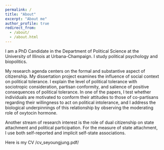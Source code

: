 ```yaml
---
permalink: /
title: "About"
excerpt: "About me"
author_profile: true
redirect_from: 
  - /about/
  - /about.html
---
```



I am a PhD Candidate in the Department of Political Science at the University of Illinois at Urbana-Champaign. I study political psychology and biopolitics.

My research agenda centers on the formal and substantive aspect of citizenship. My dissertation project examines the influence of social context on political tolerance. I explain the level of political tolerance with sociotropic consideration, partisan conformity, and salience of positive consequences of political tolerance. In one of the papers, I test whether individuals are motivated to conform their attitudes to those of co-partisans regarding their willingness to act on political intolerance, and I address the biological underpinnings of this relationship by observing the moderating role of oxytocin hormone. 

Another stream of research interest is the role of dual citizenship on state attachment and political participation. For the measure of state attachment, I use both self-reported and implicit self-state associations.

Here is my CV /cv_seyoungjung.pdf/
